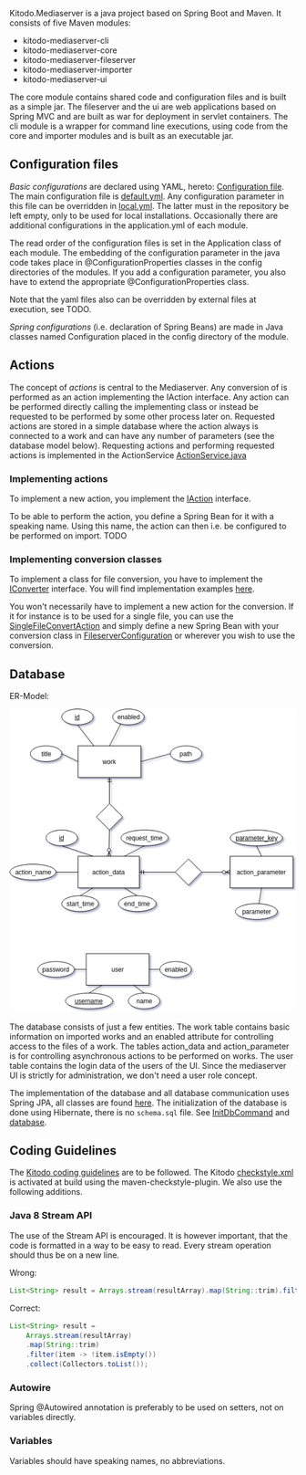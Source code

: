 Kitodo.Mediaserver is a java project based on Spring Boot and Maven. It consists of five Maven modules:
* kitodo-mediaserver-cli
* kitodo-mediaserver-core
* kitodo-mediaserver-fileserver
* kitodo-mediaserver-importer
* kitodo-mediaserver-ui

The core module contains shared code and configuration files and is built as a simple jar. The fileserver and the ui are web applications based on Spring MVC and are built as war for deployment in servlet containers. The cli module is a wrapper for command line executions, using code from the core and importer modules and is built as an executable jar. 

## Configuration files

*Basic configurations* are declared using YAML, hereto: [Configuration file](Configuration-file.md). The main configuration file is [default.yml](https://github.com/tuub/kitodo-mediaserver/blob/master/kitodo-mediaserver-core/src/main/resources/config/default.yml). Any configuration parameter in this file can be overridden in [local.yml](https://github.com/tuub/kitodo-mediaserver/blob/master/kitodo-mediaserver-core/src/main/resources/config/local.yml). The latter must in the repository be left empty, only to be used for local installations. Occasionally there are additional configurations in the application.yml of each module.

The read order of the configuration files is set in the <module>Application class of each module. The embedding of the configuration parameter in the java code takes place in @ConfigurationProperties classes in the config directories of the modules. If you add a configuration parameter, you also have to extend the appropriate @ConfigurationProperties class. 

Note that the yaml files also can be overridden by external files at execution, see TODO.

*Spring configurations* (i.e. declaration of Spring Beans) are made in Java classes named <module>Configuration placed in the config directory of the module.

## Actions

The concept of *actions* is central to the Mediaserver. Any conversion of is performed as an action implementing the IAction interface. Any action can be performed directly calling the implementing class or instead be requested to be performed by some other process later on. Requested actions are stored in a simple database where the action always is connected to a work and can have any number of parameters (see the database model below).
Requesting actions and performing requested actions is implemented in the ActionService [ActionService.java](https://github.com/tuub/kitodo-mediaserver/blob/8ec8aef883c71a96f3a30f5376288487cdb7a849/kitodo-mediaserver-core/src/main/java/org/kitodo/mediaserver/core/services/ActionService.java)

### Implementing actions

To implement a new action, you implement the [IAction](https://github.com/tuub/kitodo-mediaserver/blob/master/kitodo-mediaserver-core/src/main/java/org/kitodo/mediaserver/core/api/IAction.java) interface.

To be able to perform the action, you define a Spring Bean for it with a speaking name. Using this name, the action can then i.e. be configured to be performed on import. TODO

### Implementing conversion classes

To implement a class for file conversion, you have to implement the [IConverter](https://github.com/tuub/kitodo-mediaserver/blob/master/kitodo-mediaserver-core/src/main/java/org/kitodo/mediaserver/core/api/IConverter.java) interface. You will find implementation examples [here](https://github.com/tuub/kitodo-mediaserver/tree/master/kitodo-mediaserver-core/src/main/java/org/kitodo/mediaserver/core/conversion). 

You won't necessarily have to implement a new action for the conversion. If it for instance is to be used for a single file, you can use the [SingleFileConvertAction](https://github.com/tuub/kitodo-mediaserver/blob/master/kitodo-mediaserver-core/src/main/java/org/kitodo/mediaserver/core/actions/SingleFileConvertAction.java) and simply define a new Spring Bean with your conversion class in [FileserverConfiguration](https://github.com/tuub/kitodo-mediaserver/blob/master/kitodo-mediaserver-fileserver/src/main/java/org/kitodo/mediaserver/fileserver/config/FileserverConfiguration.java) or wherever you wish to use the conversion.

## Database

ER-Model:

![Mediaserver database ER model](images/mediaserver_er-model.png)

The database consists of just a few entities. The work table contains basic information on imported works and an enabled attribute for controlling access to the files of a work. The tables action_data and action_parameter is for controlling asynchronous actions to be performed on works. The user table contains the login data of the users of the UI. Since the mediaserver UI is strictly for administration, we don't need a user role concept.

The implementation of the database and all database communication uses Spring JPA, all classes are found [here](https://github.com/tuub/kitodo-mediaserver/tree/master/kitodo-mediaserver-core/src/main/java/org/kitodo/mediaserver/core/db). 
The initialization of the database is done using Hibernate, there is no `schema.sql` file. See [InitDbCommand](https://github.com/tuub/kitodo-mediaserver/blob/master/kitodo-mediaserver-cli/src/main/java/org/kitodo/mediaserver/cli/commands/InitDbCommand.java) and [database](https://github.com/tuub/kitodo-mediaserver/tree/master/kitodo-mediaserver-cli/src/main/java/org/kitodo/mediaserver/cli/database).

## Coding Guidelines
The [Kitodo coding guidelines](http://www.kitodo.org/fileadmin/groups/kitodo/Dokumente/Kitodo_Developer_Guidelines_2017-06.pdf) are to be followed. The Kitodo [checkstyle.xml](https://github.com/tuub/kitodo-mediaserver/blob/master/checkstyle.xml) is activated at build using the maven-checkstyle-plugin.
We also use the following additions.

### Java 8 Stream API
The use of the Stream API is encouraged. It is however important, that the code is formatted in a way to be easy to read. Every stream operation should thus be on a new line.

Wrong:
```java
List<String> result = Arrays.stream(resultArray).map(String::trim).filter(item -> !item.isEmpty()).collect(Collectors.toList());
```

Correct:
```java
List<String> result = 
    Arrays.stream(resultArray)
    .map(String::trim)
    .filter(item -> !item.isEmpty())
    .collect(Collectors.toList());
```

### Autowire
Spring @Autowired annotation is preferably to be used on setters, not on variables directly.

### Variables
Variables should have speaking names, no abbreviations.
